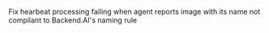 Fix hearbeat processing failing when agent reports image with its name not compilant to Backend.AI's naming rule
